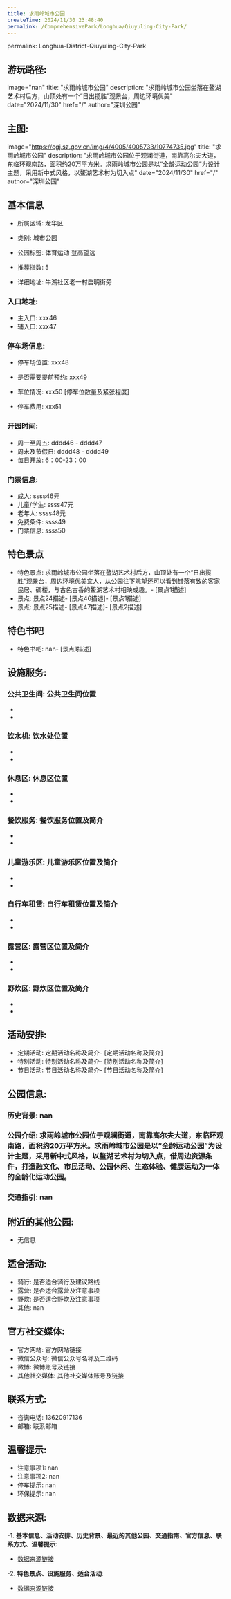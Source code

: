```yaml
---
title: 求雨岭城市公园
createTime: 2024/11/30 23:48:40
permalink: /ComprehensivePark/Longhua/Qiuyuling-City-Park/
---
```

permalink: Longhua-District-Qiuyuling-City-Park
## 游玩路径:
image="nan"
title: "求雨岭城市公园"
description: "求雨岭城市公园坐落在鳌湖艺术村后方，山顶处有一个“日出揽胜”观景台，周边环境优美"
date="2024/11/30"
href="/"
author="深圳公园"
## 主图:
image="https://cgj.sz.gov.cn/img/4/4005/4005733/10774735.jpg"
title: "求雨岭城市公园"
description: "求雨岭城市公园位于观澜街道，南靠高尔夫大道，东临环观南路，面积约20万平方米。求雨岭城市公园是以“全龄运动公园”为设计主题，采用新中式风格，以鳌湖艺术村为切入点"
date="2024/11/30"
href="/"
author="深圳公园"
## 基本信息

- 所属区域: 龙华区

- 类别: 城市公园

- 公园标签: 体育运动 登高望远

- 推荐指数: 5

- 详细地址: 牛湖社区老一村启明街旁

### 入口地址:
- 主入口: xxx46
- 辅入口: xxx47
### 停车场信息:
- 停车场位置: xxx48

- 是否需要提前预约: xxx49

- 车位情况: xxx50 [停车位数量及紧张程度]

- 停车费用: xxx51

### 开园时间:
- 周一至周五: dddd46 - dddd47
- 周末及节假日: dddd48 - dddd49
- 每日开放: 6：00-23：00

### 门票信息:
- 成人: ssss46元
- 儿童/学生: ssss47元
- 老年人: ssss48元
- 免费条件: ssss49
- 门票信息: ssss50
## 特色景点
- 特色景点: 求雨岭城市公园坐落在鳌湖艺术村后方，山顶处有一个“日出揽胜”观景台，周边环境优美宜人，从公园往下眺望还可以看到错落有致的客家民居、碉楼，与古色古香的鳌湖艺术村相映成趣。- [景点1描述]
- 景点: 景点24描述- [景点46描述]- [景点1描述]
- 景点: 景点25描述- [景点47描述]- [景点2描述]
## 特色书吧
- 特色书吧: nan- [景点1描述]
## 设施服务:
### 公共卫生间: 公共卫生间位置
- 
- 
### 饮水机: 饮水处位置
- 
- 
### 休息区: 休息区位置
- 
- 
### 餐饮服务: 餐饮服务位置及简介
- 
- 
### 儿童游乐区: 儿童游乐区位置及简介
- 
- 
### 自行车租赁: 自行车租赁位置及简介
- 
- 
### 露营区: 露营区位置及简介
- 
- 
### 野炊区: 野炊区位置及简介

- 
- 
## 活动安排:
- 定期活动: 定期活动名称及简介- [定期活动名称及简介]
- 特别活动: 特别活动名称及简介- [特别活动名称及简介]
- 节日活动: 节日活动名称及简介- [节日活动名称及简介]
## 公园信息:
### 历史背景: nan
### 公园介绍: 求雨岭城市公园位于观澜街道，南靠高尔夫大道，东临环观南路，面积约20万平方米。求雨岭城市公园是以“全龄运动公园”为设计主题，采用新中式风格，以鳌湖艺术村为切入点，借周边资源条件，打造融文化、市民活动、公园休闲、生态体验、健康运动为一体的全龄化运动公园。
### 交通指引: nan

## 附近的其他公园:
- 无信息

## 适合活动:
- 骑行: 是否适合骑行及建议路线
- 露营: 是否适合露营及注意事项
- 野炊: 是否适合野炊及注意事项
- 其他: nan

## 官方社交媒体:
- 官方网站: 官方网站链接
- 微信公众号: 微信公众号名称及二维码
- 微博: 微博账号及链接
- 其他社交媒体: 其他社交媒体账号及链接

## 联系方式:
- 咨询电话: 13620917136
- 邮箱: 联系邮箱

## 温馨提示:
- 注意事项1: nan
- 注意事项2: nan
- 停车提示: nan
- 环保提示: nan

## 数据来源:
-1. **基本信息、活动安排、历史背景、最近的其他公园、交通指南、官方信息、联系方式、温馨提示**:
- [数据来源链接](https://cgj.sz.gov.cn/xsmh/gysz/csgy/content/post_10774735.html)

-2. **特色景点、设施服务、适合活动**:
- [数据来源链接](https://cgj.sz.gov.cn/xsmh/gysz/csgy/content/post_10774735.html)

